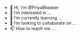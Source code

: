 - 👋 Hi, I’m @PriyaBhasker
- 👀 I’m interested in ...
- 🌱 I’m currently learning ...
- 💞️ I’m looking to collaborate on ...
- 📫 How to reach me ...

<!---
PriyaBhasker/PriyaBhasker is a ✨ special ✨ repository because its `README.md` (this file) appears on your GitHub profile.
You can click the Preview link to take a look at your changes.
--->
